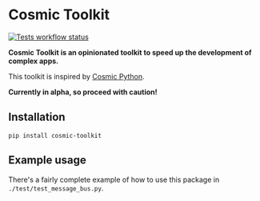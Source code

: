 # Cosmic Toolkit
<a href="https://github.com/RonquilloAeon/migri/actions" target="_blank">
    <img src="https://github.com/fsgsmartbuildings/cosmic-toolkit/workflows/Tests/badge.svg" alt="Tests workflow status">
</a>

**Cosmic Toolkit is an opinionated toolkit to speed up the development of complex apps.**

This toolkit is inspired by [Cosmic Python](https://www.cosmicpython.com/).

**Currently in alpha, so proceed with caution!**

## Installation
`pip install cosmic-toolkit`

## Example usage

There's a fairly complete example of how to use this package in
`./test/test_message_bus.py`.
